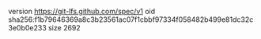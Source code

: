 version https://git-lfs.github.com/spec/v1
oid sha256:f1b79646369a8c3b23561ac07f1cbbf97334f058482b499e81dc32c3e0b0e233
size 2692
